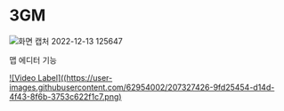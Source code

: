 # 3GM

![화면 캡처 2022-12-13 125647](https://user-images.githubusercontent.com/62954002/207223020-1e7fc27c-e783-4fbd-bbeb-e9f66c926bd8.png)

맵 에디터 기능

[![Video Label]((https://user-images.githubusercontent.com/62954002/207327426-9fd25454-d14d-4f43-8f6b-3753c622f1c7.png)](https://www.youtube.com/watch?v=vNj98N1Yej0)
